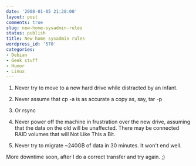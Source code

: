 ```yaml
---
date: '2008-01-05 21:28:00'
layout: post
comments: true
slug: new-home-sysadmin-rules
status: publish
title: New home sysadmin rules
wordpress_id: '570'
categories:
- Debian
- Geek stuff
- Humor
- Linux
---
```






	
  1. Never try to move to a new hard drive while distracted by an infant.

	
  2. Never assume that cp -a is as accurate a copy as, say, tar -p

	
  3. Or rsync

	
  4. Never power off the machine in frustration over the new drive, assuming that the data on the old will be unaffected. There may be connected RAID volumes that will Not Like This a Bit.

	
  5. Never try to migrate ~240GB of data in 30 minutes. It won't end well.


More downtime soon, after I do a correct transfer and try again. ;)
